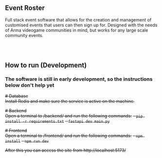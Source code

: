 ## Event Roster
Full stack event software that allows for the creation and management of customised events that users can then sign up for. Designed with the needs of Arma videogame communities in mind, but works for any large scale community events.

<br/><br/>


## How to run (Development)
### The software is still in early development, so the instructions below don't help yet
~~# Database~~  
~~Install Redis and make sure the service is active on the machine.~~

~~# Backend~~  
~~Open a terminal to /backend/ and run the following commands:~~
~~- `pip install -r requirements.txt`~~
~~- `fastapi dev main.py`~~

~~# Frontend~~  
~~Open a terminal to /frontend/ and run the following commands:~~
~~- `npm install`~~
~~- `npm run dev`~~

~~After this you can access the site from http://localhost:5173/~~
